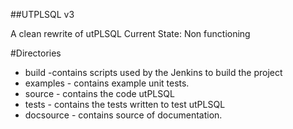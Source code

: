 ##UTPLSQL v3

A clean rewrite of utPLSQL
Current State: Non functioning

#Directories

* build -contains scripts used by the Jenkins to build the project
* examples - contains example unit tests.
* source - contains the code utPLSQL
* tests - contains the tests written to test utPLSQL
* docsource - contains source of documentation.
